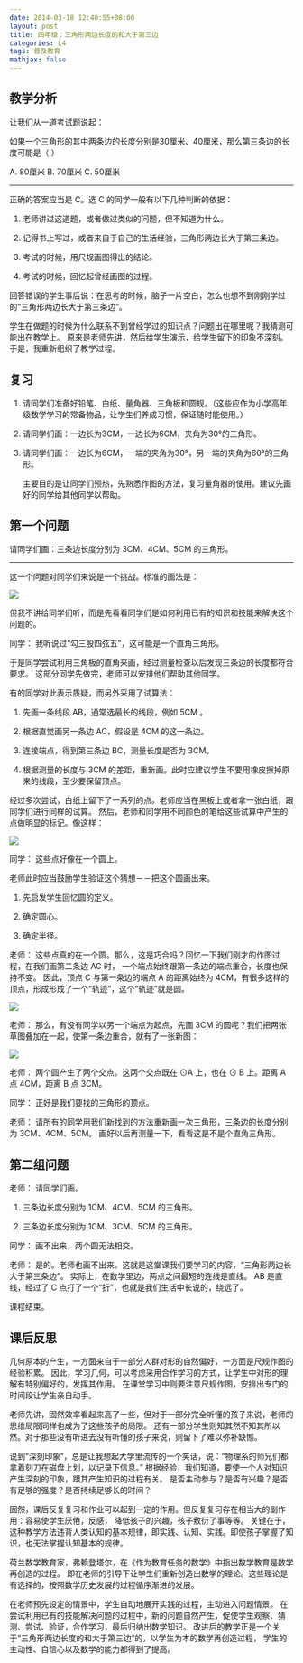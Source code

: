 ```yaml
---
date: 2014-03-18 12:40:55+08:00
layout: post
title: 四年级：三角形两边长度的和大于第三边
categories: L4
tags: 普及教育
mathjax: false
---
```


## 教学分析

让我们从一道考试题说起：

如果一个三角形的其中两条边的长度分别是30厘米、40厘米，那么第三条边的长度可能是（  ）

A. 80厘米  B. 70厘米  C. 50厘米

***

正确的答案应当是 C。选 C 的同学一般有以下几种判断的依据：

1. 老师讲过这道题，或者做过类似的问题，但不知道为什么。

2. 记得书上写过，或者来自于自己的生活经验，三角形两边长大于第三条边。

3. 考试的时候，用尺规画图得出的结论。

4. 考试的时候，回忆起曾经画图的过程。

回答错误的学生事后说：在思考的时候，脑子一片空白，怎么也想不到刚刚学过的“三角形两边长大于第三条边”。

学生在做题的时候为什么联系不到曾经学过的知识点？问题出在哪里呢？我猜测可能出在教学上。
原来是老师先讲，然后给学生演示，给学生留下的印象不深刻。于是，我重新组织了教学过程。

## 复习

1. 请同学们准备好铅笔、白纸、量角器、三角板和圆规。（这些应作为小学高年级数学学习的常备物品，让学生们养成习惯，保证随时能使用。）

2. 请同学们画：一边长为3CM，一边长为6CM，夹角为30°的三角形。

3. 请同学们画：一边长为6CM，一端的夹角为30°，另一端的夹角为60°的三角形。

   主要目的是让同学们预热，先熟悉作图的方法，复习量角器的使用。建议先画好的同学给其他同学以帮助。
   
## 第一个问题

请同学们画：三条边长度分别为 3CM、4CM、5CM 的三角形。

***

这一个问题对同学们来说是一个挑战。标准的画法是：

![](/album/2014-03-18-L4-Education-1.png)

但我不讲给同学们听，而是先看看同学们是如何利用已有的知识和技能来解决这个问题的。

同学： 我听说过“勾三股四弦五”，这可能是一个直角三角形。

于是同学尝试利用三角板的直角来画，经过测量检查以后发现三条边的长度都符合要求。
这部分同学先做完，老师可以安排他们帮助其他同学。

有的同学对此表示质疑，而另外采用了试算法：

1. 先画一条线段 AB，通常选最长的线段，例如 5CM 。

2. 根据直觉画另一条边 AC，假设是 4CM 的这一条边。

3. 连接端点，得到第三条边 BC，测量长度是否为 3CM。

4. 根据测量的长度与 3CM 的差距，重新画。此时应建议学生不要用橡皮擦掉原来的线段，至少要保留顶点。

经过多次尝试，白纸上留下了一系列的点。老师应当在黑板上或者拿一张白纸，跟同学们进行同样的试算。
然后，老师和同学用不同颜色的笔给这些试算中产生的点做明显的标记。像这样：

![](/album/2014-03-18-L4-Education-2.png)

同学： 这些点好像在一个圆上。

老师此时应当鼓励学生验证这个猜想－－把这个圆画出来。

1. 先启发学生回忆圆的定义。

2. 确定圆心。

3. 确定半径。

老师： 这些点真的在一个圆。那么，这是巧合吗？回忆一下我们刚才的作图过程，在我们画第二条边 AC 时，
      一个端点始终跟第一条边的端点重合，长度也保持不变。
      因此，顶点 C 与第一条边的端点 A 的距离始终为 4CM，有很多这样的顶点，形成形成了一个“轨迹”，这个“轨迹”就是圆。
      
![](/album/2014-03-18-L4-Education-3.png)

老师： 那么，有没有同学以另一个端点为起点，先画 3CM 的圆呢？我们把两张草图叠加在一起，使第一条边重合，就有了一张新图：

![](/album/2014-03-18-L4-Education-4.png)

老师： 两个圆产生了两个交点。这两个交点既在 ⊙A 上，也在 ⊙ B 上。距离 A 点 4CM，距离 B 点 3CM。

同学： 正好是我们要找的三角形的顶点。

老师： 请所有的同学用我们新找到的方法重新画一次三角形，三条边的长度分别为 3CM、4CM、5CM。
      画好以后再测量一下，看看这是不是个直角三角形。

## 第二组问题

老师： 请同学们画。

1. 三条边长度分别为 1CM、4CM、5CM 的三角形。

2. 三条边长度分别为 1CM、3CM、5CM 的三角形。

同学： 画不出来，两个圆无法相交。

老师： 是的。老师也画不出来。这就是这堂课我们要学习的内容，“三角形两边长大于第三条边”。
      实际上，在数学里边，两点之间最短的连线是直线。
      AB 是直线，经过了 C 点打了一个“折”，也就是我们生活中长说的，绕远了。
      
课程结束。

## 课后反思

几何原本的产生，一方面来自于一部分人群对形的自然偏好，一方面是尺规作图的经验积累。
因此，学习几何，可以考虑采用合作学习的方式，让学生中对形的理解有特别偏好的，发挥其作用。
在课堂学习中则要注意尺规作图，安排出专门的时间段让学生亲自动手。

老师先讲，固然效率看起来高了一些，但对于一部分完全听懂的孩子来说，老师的思维局限同样也成为了这些孩子的局限。
还有一部分学生则知其然不知其所以然。对于那些没有听进去没有听懂的孩子来说，则留下了难以弥补缺憾。

说到“深刻印象”，总是让我想起大学里流传的一个笑话，说：“物理系的师兄们都拿着刻刀在磁盘上划，以记录下信息。”
根据经验，我们知道，要使一个人对知识产生深刻的印象，跟其产生知识的过程有关。
是否主动参与？是否有兴趣？是否有足够的强度？是否持续足够长的时间？

固然，课后反复复习和作业可以起到一定的作用。但反复复习存在相当大的副作用：容易使学生厌倦，反感，
降低孩子的兴趣，孩子敷衍了事等等。
关键在于，这种教学方法违背人类认知的基本规律，即实践、认知、实践。即使孩子掌握了知识，也无法掌握认知基本的规律。

荷兰数学教育家，弗赖登塔尔，在《作为教育任务的数学》中指出数学教育是数学再创造的过程。
即在老师的引导下让学生们重新创造出数学的理论。这些理论是有选择的，按照数学历史发展的过程循序渐进的发展。

在老师预先设定的情景中，学生自动地展开实践的过程，主动进入问题情景。
在尝试利用已有的技能解决问题的过程中，新的问题自然产生，促使学生观察、猜测、尝试、验证，合作学习，最后归纳出数学知识。
改进后的教学正是一个关于“三角形两边长度的和大于第三边”的，以学生为本的数学再创造过程，
学生的主动性、自信心以及数学的能力都得到了提高。
